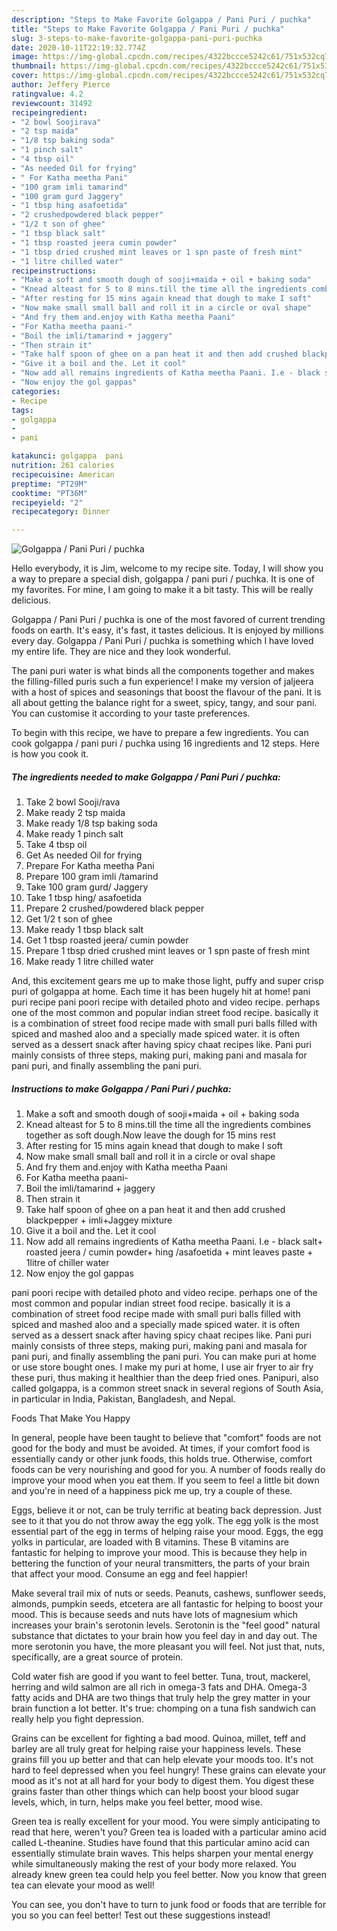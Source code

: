 ```yaml
---
description: "Steps to Make Favorite Golgappa / Pani Puri / puchka"
title: "Steps to Make Favorite Golgappa / Pani Puri / puchka"
slug: 3-steps-to-make-favorite-golgappa-pani-puri-puchka
date: 2020-10-11T22:19:32.774Z
image: https://img-global.cpcdn.com/recipes/4322bccce5242c61/751x532cq70/golgappa-pani-puri-puchka-recipe-main-photo.jpg
thumbnail: https://img-global.cpcdn.com/recipes/4322bccce5242c61/751x532cq70/golgappa-pani-puri-puchka-recipe-main-photo.jpg
cover: https://img-global.cpcdn.com/recipes/4322bccce5242c61/751x532cq70/golgappa-pani-puri-puchka-recipe-main-photo.jpg
author: Jeffery Pierce
ratingvalue: 4.2
reviewcount: 31492
recipeingredient:
- "2 bowl Soojirava"
- "2 tsp maida"
- "1/8 tsp baking soda"
- "1 pinch salt"
- "4 tbsp oil"
- "As needed Oil for frying"
- " For Katha meetha Pani"
- "100 gram imli tamarind"
- "100 gram gurd Jaggery"
- "1 tbsp hing asafoetida"
- "2 crushedpowdered black pepper"
- "1/2 t son of ghee"
- "1 tbsp black salt"
- "1 tbsp roasted jeera cumin powder"
- "1 tbsp dried crushed mint leaves or 1 spn paste of fresh mint"
- "1 litre chilled water"
recipeinstructions:
- "Make a soft and smooth dough of sooji+maida + oil + baking soda"
- "Knead alteast for 5 to 8 mins.till the time all the ingredients combines together as soft dough.Now leave the dough for 15 mins rest"
- "After resting for 15 mins again knead that dough to make I soft"
- "Now make small small ball and roll it in a circle or oval shape"
- "And fry them and.enjoy with Katha meetha Paani"
- "For Katha meetha paani-"
- "Boil the imli/tamarind + jaggery"
- "Then strain it"
- "Take half spoon of ghee on a pan heat it and then add crushed blackpepper + imli+Jaggey mixture"
- "Give it a boil and the. Let it cool"
- "Now add all remains ingredients of Katha meetha Paani. I.e - black salt+ roasted jeera / cumin powder+ hing /asafoetida + mint leaves paste + 1litre of chiller water"
- "Now enjoy the gol gappas"
categories:
- Recipe
tags:
- golgappa
- 
- pani

katakunci: golgappa  pani 
nutrition: 261 calories
recipecuisine: American
preptime: "PT29M"
cooktime: "PT36M"
recipeyield: "2"
recipecategory: Dinner

---
```



![Golgappa / Pani Puri / puchka](https://img-global.cpcdn.com/recipes/4322bccce5242c61/751x532cq70/golgappa-pani-puri-puchka-recipe-main-photo.jpg)

Hello everybody, it is Jim, welcome to my recipe site. Today, I will show you a way to prepare a special dish, golgappa / pani puri / puchka. It is one of my favorites. For mine, I am going to make it a bit tasty. This will be really delicious.

Golgappa / Pani Puri / puchka is one of the most favored of current trending foods on earth. It's easy, it's fast, it tastes delicious. It is enjoyed by millions every day. Golgappa / Pani Puri / puchka is something which I have loved my entire life. They are nice and they look wonderful.

The pani puri water is what binds all the components together and makes the filling-filled puris such a fun experience! I make my version of jaljeera with a host of spices and seasonings that boost the flavour of the pani. It is all about getting the balance right for a sweet, spicy, tangy, and sour pani. You can customise it according to your taste preferences.


To begin with this recipe, we have to prepare a few ingredients. You can cook golgappa / pani puri / puchka using 16 ingredients and 12 steps. Here is how you cook it.

<!--inarticleads1-->

##### The ingredients needed to make Golgappa / Pani Puri / puchka:

1. Take 2 bowl Sooji/rava
1. Make ready 2 tsp maida
1. Make ready 1/8 tsp baking soda
1. Make ready 1 pinch salt
1. Take 4 tbsp oil
1. Get As needed Oil for frying
1. Prepare  For Katha meetha Pani
1. Prepare 100 gram imli /tamarind
1. Take 100 gram gurd/ Jaggery
1. Take 1 tbsp hing/ asafoetida
1. Prepare 2 crushed/powdered black pepper
1. Get 1/2 t son of ghee
1. Make ready 1 tbsp black salt
1. Get 1 tbsp roasted jeera/ cumin powder
1. Prepare 1 tbsp dried crushed mint leaves or 1 spn paste of fresh mint
1. Make ready 1 litre chilled water


And, this excitement gears me up to make those light, puffy and super crisp puri of golgappa at home. Each time it has been hugely hit at home! pani puri recipe pani poori recipe with detailed photo and video recipe. perhaps one of the most common and popular indian street food recipe. basically it is a combination of street food recipe made with small puri balls filled with spiced and mashed aloo and a specially made spiced water. it is often served as a dessert snack after having spicy chaat recipes like. Pani puri mainly consists of three steps, making puri, making pani and masala for pani puri, and finally assembling the pani puri. 

<!--inarticleads2-->

##### Instructions to make Golgappa / Pani Puri / puchka:

1. Make a soft and smooth dough of sooji+maida + oil + baking soda
1. Knead alteast for 5 to 8 mins.till the time all the ingredients combines together as soft dough.Now leave the dough for 15 mins rest
1. After resting for 15 mins again knead that dough to make I soft
1. Now make small small ball and roll it in a circle or oval shape
1. And fry them and.enjoy with Katha meetha Paani
1. For Katha meetha paani-
1. Boil the imli/tamarind + jaggery
1. Then strain it
1. Take half spoon of ghee on a pan heat it and then add crushed blackpepper + imli+Jaggey mixture
1. Give it a boil and the. Let it cool
1. Now add all remains ingredients of Katha meetha Paani. I.e - black salt+ roasted jeera / cumin powder+ hing /asafoetida + mint leaves paste + 1litre of chiller water
1. Now enjoy the gol gappas


pani poori recipe with detailed photo and video recipe. perhaps one of the most common and popular indian street food recipe. basically it is a combination of street food recipe made with small puri balls filled with spiced and mashed aloo and a specially made spiced water. it is often served as a dessert snack after having spicy chaat recipes like. Pani puri mainly consists of three steps, making puri, making pani and masala for pani puri, and finally assembling the pani puri. You can make puri at home or use store bought ones. I make my puri at home, I use air fryer to air fry these puri, thus making it healthier than the deep fried ones. Panipuri, also called golgappa, is a common street snack in several regions of South Asia, in particular in India, Pakistan, Bangladesh, and Nepal. 

Foods That Make You Happy


In general, people have been taught to believe that "comfort" foods are not good for the body and must be avoided. At times, if your comfort food is essentially candy or other junk foods, this holds true. Otherwise, comfort foods can be very nourishing and good for you. A number of foods really do improve your mood when you eat them. If you seem to feel a little bit down and you're in need of a happiness pick me up, try a couple of these.

Eggs, believe it or not, can be truly terrific at beating back depression. Just see to it that you do not throw away the egg yolk. The egg yolk is the most essential part of the egg in terms of helping raise your mood. Eggs, the egg yolks in particular, are loaded with B vitamins. These B vitamins are fantastic for helping to improve your mood. This is because they help in bettering the function of your neural transmitters, the parts of your brain that affect your mood. Consume an egg and feel happier!

Make several trail mix of nuts or seeds. Peanuts, cashews, sunflower seeds, almonds, pumpkin seeds, etcetera are all fantastic for helping to boost your mood. This is because seeds and nuts have lots of magnesium which increases your brain's serotonin levels. Serotonin is the "feel good" natural substance that dictates to your brain how you feel day in and day out. The more serotonin you have, the more pleasant you will feel. Not just that, nuts, specifically, are a great source of protein.

Cold water fish are good if you want to feel better. Tuna, trout, mackerel, herring and wild salmon are all rich in omega-3 fats and DHA. Omega-3 fatty acids and DHA are two things that truly help the grey matter in your brain function a lot better. It's true: chomping on a tuna fish sandwich can really help you fight depression. 

Grains can be excellent for fighting a bad mood. Quinoa, millet, teff and barley are all truly great for helping raise your happiness levels. These grains fill you up better and that can help elevate your moods too. It's not hard to feel depressed when you feel hungry! These grains can elevate your mood as it's not at all hard for your body to digest them. You digest these grains faster than other things which can help boost your blood sugar levels, which, in turn, helps make you feel better, mood wise.

Green tea is really excellent for your mood. You were simply anticipating to read that here, weren't you? Green tea is loaded with a particular amino acid called L-theanine. Studies have found that this particular amino acid can essentially stimulate brain waves. This helps sharpen your mental energy while simultaneously making the rest of your body more relaxed. You already knew green tea could help you feel better. Now you know that green tea can elevate your mood as well!

You can see, you don't have to turn to junk food or foods that are terrible for you so you can feel better! Test out  these suggestions  instead!

